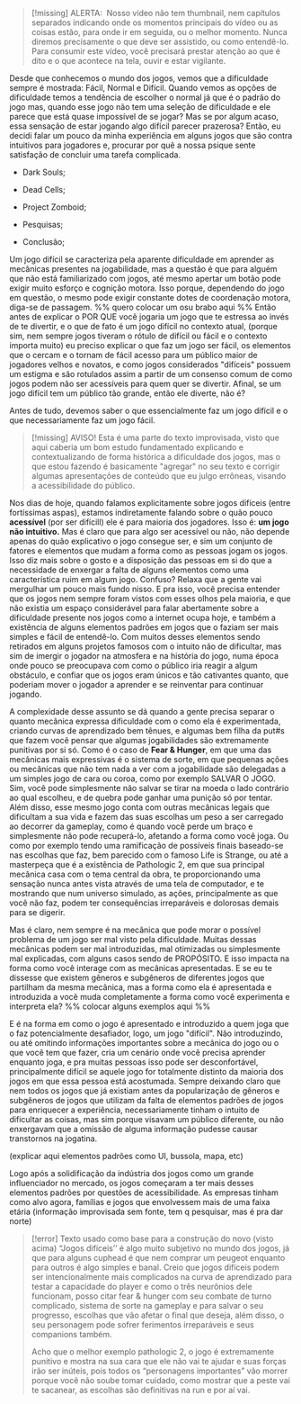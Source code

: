 
> [!missing] ALERTA: 
> Nosso vídeo não tem thumbnail, nem capítulos separados indicando onde os momentos principais do vídeo ou as coisas estão, para onde ir em seguida, ou o melhor momento. Nunca diremos precisamente o que deve ser assistido, ou como entendê-lo. Para consumir este vídeo, você precisará prestar atenção ao que é dito e o que acontece na tela, ouvir e estar vigilante.

Desde que conhecemos o mundo dos jogos, vemos que a dificuldade sempre é mostrada: Fácil, Normal e Difícil. Quando vemos as opções de dificuldade temos a tendência de escolher o normal já que é o padrão do jogo mas, quando esse jogo não tem uma seleção de dificuldade e ele parece que está quase impossível de se jogar? Mas se por algum acaso, essa sensação de estar jogando algo difícil parecer prazerosa? Então, eu decidi falar um pouco da minha experiência em alguns jogos que são contra intuitivos para jogadores e, procurar por quê a nossa psique sente satisfação de concluir uma tarefa complicada.

- Dark Souls;

- Dead Cells; 

- Project Zomboid;

- Pesquisas;

- Conclusão;
 

Um jogo difícil se caracteriza pela aparente dificuldade em aprender as mecânicas presentes na jogabilidade, mas a questão é que para alguém que não está familiarizado com jogos, até mesmo apertar um botão pode exigir muito esforço e cognição motora. Isso porque, dependendo do jogo em questão, o mesmo pode exigir constante dotes de coordenação motora, diga-se de passagem. %% quero colocar um osu brabo aqui %%
Então antes de explicar o POR QUE você jogaria um jogo que te estressa ao invés de te divertir, e o que de fato é um jogo difícil no contexto atual, (porque sim, nem sempre jogos tiveram o rótulo de difícil ou fácil e o contexto importa muito) eu preciso explicar o que faz um jogo ser fácil, os elementos que o cercam e o tornam de fácil acesso para um público maior de jogadores velhos e novatos, e como jogos considerados "difíceis" possuem um estigma e são rotulados assim a partir de um consenso comum de como jogos podem não ser acessíveis para quem quer se divertir.
Afinal, se um jogo difícil tem um público tão grande, então ele diverte, não é?

 Antes de tudo, devemos saber o que essencialmente faz um jogo difícil e o que necessariamente faz um jogo fácil. 

> [!missing] AVISO!
> Esta é uma parte do texto improvisada, visto que aqui caberia um bom estudo fundamentado explicando e contextualizando de forma histórica a dificuldade dos jogos, mas o que estou fazendo é basicamente "agregar" no seu texto e corrigir algumas apresentações de conteúdo que eu julgo errôneas, visando a acessibilidade do público.

Nos dias de hoje, quando falamos explicitamente sobre jogos difíceis (entre fortíssimas aspas), estamos indiretamente falando sobre o quão pouco **acessível** (por ser difícill) ele é para maioria dos jogadores. Isso é: **um jogo não intuitivo.** Mas é claro que para algo ser acessível ou não, não depende apenas do quão explicativo o jogo consegue ser, e sim um conjunto de fatores e elementos que mudam a forma como as pessoas jogam os jogos. Isso diz mais sobre o gosto e a disposição das pessoas em si do que a necessidade de enxergar a falta de alguns elementos como uma característica ruim em algum jogo. Confuso? Relaxa que a gente vai mergulhar um pouco mais fundo nisso. 
E pra isso, você precisa entender que os jogos nem sempre foram vistos com esses olhos pela maioria, e que não existia um espaço considerável para falar abertamente sobre a dificuldade presente nos jogos como a internet ocupa hoje, e também a existência de alguns elementos padrões em jogos que o faziam ser mais simples e fácil de entendê-lo. Com muitos desses elementos sendo retirados em alguns projetos famosos com o intuito não de dificultar, mas sim de imergir o jogador na atmosfera e na história do jogo, numa época onde pouco se preocupava com como o público iria reagir a algum obstáculo, e confiar que os jogos eram únicos e tão cativantes quanto, que poderiam mover o jogador a aprender e se reinventar para continuar jogando.

A complexidade desse assunto se dá quando a gente precisa separar o quanto mecânica expressa dificuldade com o como ela é experimentada, criando curvas de aprendizado bem tênues, e algumas bem filha da put#s que fazem você pensar que algumas jogabilidades são extremamente punitivas por si só. Como é o caso de **Fear & Hunger**, em que uma das mecânicas mais expressivas é o sistema de sorte, em que pequenas ações ou mecânicas que não tem nada a ver com a jogabilidade são delegadas a um simples jogo de cara ou coroa, como por exemplo SALVAR O JOGO. Sim, você pode simplesmente não salvar se tirar na moeda o lado contrário ao qual escolheu, e de quebra pode ganhar uma punição só por tentar. Além disso, esse mesmo jogo conta com outras mecânicas legais que dificultam a sua vida e fazem das suas escolhas um peso a ser carregado ao decorrer da gameplay, como é quando você perde um braço e simplesmente não pode recuperá-lo, afetando a forma como você joga. Ou como por exemplo tendo uma ramificação de possíveis finais baseado-se nas escolhas que faz, bem parecido com o famoso Life is Strange, ou até a masterpeça que é a existência de Pathologic 2, em que sua principal mecânica casa com o tema central da obra, te proporcionando uma sensação nunca antes vista através de uma tela de computador, e te mostrando que num universo simulado, as ações, principalmente as que você não faz, podem ter consequências irreparáveis e dolorosas demais para se digerir.

Mas é claro, nem sempre é na mecânica que pode morar o possível problema de um jogo ser mal visto pela dificuldade. Muitas dessas mecânicas podem ser mal introduzidas, mal otimizadas ou simplesmente mal explicadas, com alguns casos sendo de PROPÓSITO. E isso impacta na forma como você interage com as mecânicas apresentadas. 
E se eu te dissesse que existem gêneros e subgêneros de diferentes jogos que partilham da mesma mecânica, mas a forma como ela é apresentada e introduzida a você muda completamente a forma como você experimenta e interpreta ela? %% colocar alguns exemplos aqui %%

E é na forma em como o jogo é apresentado e introduzido a quem joga que o faz potencialmente desafiador, logo, um jogo "difícil". 
Não introduzindo, ou até omitindo informações importantes sobre a mecânica do jogo ou o que você tem que fazer, cria um cenário onde você precisa aprender enquanto joga, e pra muitas pessoas isso pode ser desconfortável, principalmente difícil se aquele jogo for totalmente distinto da maioria dos jogos em que essa pessoa está acostumada.
Sempre deixando claro que nem todos os jogos que já existiam antes da popularização de gêneros e subgêneros de jogos que utilizam da falta de elementos padrões de jogos para enriquecer a experiência, necessariamente tinham o intuito de dificultar as coisas, mas sim porque visavam um público diferente, ou não enxergavam que a omissão de alguma informação pudesse causar transtornos na jogatina.

(explicar aqui elementos padrões como UI, bussola, mapa, etc)

Logo após a solidificação da indústria dos jogos como um grande influenciador no mercado, os jogos começaram a ter mais desses elementos padrões por questões de acessibilidade. As empresas tinham como alvo agora, famílias e jogos que envolvessem mais de uma faixa etária (informação improvisada sem fonte, tem q pesquisar, mas é pra dar norte)

> [!error] Texto usado como base para a construção do novo (visto acima)
>  “Jogos difíceis’’ é algo muito subjetivo no mundo dos jogos, já que para alguns cuphead é que nem comprar um peugeot enquanto para outros é algo simples e banal. Creio que jogos difíceis podem ser intencionalmente mais complicados na curva de aprendizado para testar a capacidade do player e como o três neurônios dele funcionam, posso citar fear & hunger com seu combate de turno complicado, sistema de sorte na gameplay e para salvar o seu progresso, escolhas que vão afetar o final que deseja, além disso, o seu personagem pode sofrer ferimentos irreparáveis e seus companions também.
> 
> Acho que o melhor exemplo pathologic 2, o jogo é extremamente punitivo e mostra na sua cara que ele não vai te ajudar e suas forças irão ser inúteis, pois todos os “personagens importantes” vão morrer porque você não soube tomar cuidado, como mostrar que a peste vai te sacanear, as escolhas são definitivas na run e por aí vai. 

